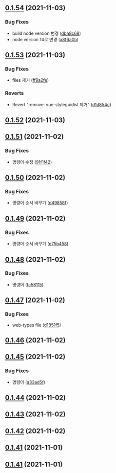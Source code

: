 ## [0.1.54](https://github.com/yooseongsil/test-ss-ui/compare/v0.1.53...v0.1.54) (2021-11-03)


### Bug Fixes

* build node version 변경 ([dba8c68](https://github.com/yooseongsil/test-ss-ui/commit/dba8c68dac52fe99642b24458a50a27952030de5))
* node version 14로 변경 ([a8f6a0b](https://github.com/yooseongsil/test-ss-ui/commit/a8f6a0b63f980b0e6e3b4deb5debf9c57ed28eb8))



## [0.1.53](https://github.com/yooseongsil/test-ss-ui/compare/v0.1.52...v0.1.53) (2021-11-03)


### Bug Fixes

* files 제거 ([ff9a2fe](https://github.com/yooseongsil/test-ss-ui/commit/ff9a2fed99e88fd8f7caa31d346f710df43b6b3b))


### Reverts

* Revert "remove: vue-styleguidist 제거" ([d1d854c](https://github.com/yooseongsil/test-ss-ui/commit/d1d854c1896b49100f0d16f7ef05884af5c28805))



## [0.1.52](https://github.com/yooseongsil/test-ss-ui/compare/v0.1.51...v0.1.52) (2021-11-03)



## [0.1.51](https://github.com/yooseongsil/test-ss-ui/compare/v0.1.50...v0.1.51) (2021-11-02)


### Bug Fixes

* 명령어 수정 ([91f1f42](https://github.com/yooseongsil/test-ss-ui/commit/91f1f42a14b108244bd4ed2fc21fccc4feb76a38))



## [0.1.50](https://github.com/yooseongsil/test-ss-ui/compare/v0.1.49...v0.1.50) (2021-11-02)


### Bug Fixes

* 명령어 순서 바꾸기 ([d49858f](https://github.com/yooseongsil/test-ss-ui/commit/d49858f19f3b8cf62f9f92554d5e7136b9df3268))



## [0.1.49](https://github.com/yooseongsil/test-ss-ui/compare/v0.1.48...v0.1.49) (2021-11-02)


### Bug Fixes

* 명령어 순서 바꾸기 ([e75b458](https://github.com/yooseongsil/test-ss-ui/commit/e75b45801b9d76c6ad20243bc121f692b851158a))



## [0.1.48](https://github.com/yooseongsil/test-ss-ui/compare/v0.1.47...v0.1.48) (2021-11-02)


### Bug Fixes

* 명령어 ([fc58115](https://github.com/yooseongsil/test-ss-ui/commit/fc581156f7907ba2d7ae2a84110dc5739a01c62a))



## [0.1.47](https://github.com/yooseongsil/test-ss-ui/compare/v0.1.46...v0.1.47) (2021-11-02)


### Bug Fixes

* web-types file ([d1851f5](https://github.com/yooseongsil/test-ss-ui/commit/d1851f58256142580a913d0dd8cb61b4af5c0a89))



## [0.1.46](https://github.com/yooseongsil/test-ss-ui/compare/v0.1.45...v0.1.46) (2021-11-02)



## [0.1.45](https://github.com/yooseongsil/test-ss-ui/compare/v0.1.44...v0.1.45) (2021-11-02)


### Bug Fixes

* 명령어 ([a33ad5f](https://github.com/yooseongsil/test-ss-ui/commit/a33ad5fe8244e6baefcad26962d29fd689d35250))



## [0.1.44](https://github.com/yooseongsil/test-ss-ui/compare/v0.1.42...v0.1.44) (2021-11-02)



## [0.1.43](https://github.com/yooseongsil/test-ss-ui/compare/v0.1.40...v0.1.43) (2021-11-02)



## [0.1.42](https://github.com/yooseongsil/test-ss-ui/compare/v0.1.40...v0.1.42) (2021-11-02)



## [0.1.41](https://github.com/yooseongsil/test-ss-ui/compare/v0.1.40...v0.1.41) (2021-11-01)



## [0.1.41](https://github.com/yooseongsil/test-ss-ui/compare/v0.1.40...v0.1.41) (2021-11-01)



